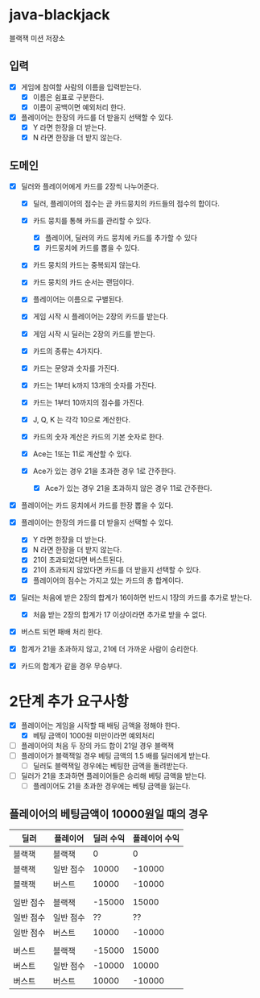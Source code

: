 # java-blackjack

블랙잭 미션 저장소

## 입력

- [x] 게임에 참여할 사람의 이름을 입력받는다.
    - [x] 이름은 쉼표로 구분한다.
    - [x] 이름이 공백이면 예외처리 한다.
- [x] 플레이어는 한장의 카드를 더 받을지 선택할 수 있다.
    - [x] Y 라면 한장을 더 받는다.
    - [x] N 라면 한장을 더 받지 않는다.

## 도메인

- [x] 딜러와 플레이어에게 카드를 2장씩 나누어준다.
    - [x] 딜러, 플레이어의 점수는 곧 카드뭉치의 카드들의 점수의 합이다.
    - [x] 카드 뭉치를 통해 카드를 관리할 수 있다.
        - [x] 플레이어, 딜러의 카드 뭉치에 카드를 추가할 수 있다
        - [x] 카드뭉치에 카드를 뽑을 수 있다.
    - [x] 카드 뭉치의 카드는 중복되지 않는다.
    - [x] 카드 뭉치의 카드 순서는 랜덤이다.
    - [x] 플레이어는 이름으로 구별된다.
    - [x] 게임 시작 시 플레이어는 2장의 카드를 받는다.
    - [x] 게임 시작 시 딜러는 2장의 카드를 받는다.

    - [x] 카드의 종류는 4가지다.
    - [x] 카드는 문양과 숫자를 가진다.
    - [x] 카드는 1부터 k까지 13개의 숫자를 가진다.
    - [x] 카드는 1부터 10까지의 점수를 가진다.
    - [x] J, Q, K 는 각각 10으로 계산한다.
    - [x] 카드의 숫자 계산은 카드의 기본 숫자로 한다.
    - [x] Ace는 1또는 11로 계산할 수 있다.
    - [x] Ace가 있는 경우 21을 초과한 경우 1로 간주한다.
        - [x] Ace가 있는 경우 21을 초과하지 않은 경우 11로 간주한다.

- [x] 플레이어는 카드 뭉치에서 카드를 한장 뽑을 수 있다.
- [x] 플레이어는 한장의 카드를 더 받을지 선택할 수 있다.
    - [x] Y 라면 한장을 더 받는다.
    - [x] N 라면 한장을 더 받지 않는다.
    - [x] 21이 초과되었다면 버스트된다.
    - [x] 21이 초과되지 않았다면 카드를 더 받을지 선택할 수 있다.
    - [x] 플레이어의 점수는 가지고 있는 카드의 총 합계이다.

- [x] 딜러는 처음에 받은 2장의 합계가 16이하면 반드시 1장의 카드를 추가로 받는다.
    - [x] 처음 받는 2장의 합계가 17 이상이라면 추가로 받을 수 없다.

- [x] 버스트 되면 패배 처리 한다.

- [x] 합계가 21을 초과하지 않고, 21에 더 가까운 사람이 승리한다.

- [x] 카드의 합계가 같을 경우 무승부다.

# 2단계 추가 요구사항

- [x] 플레이어는 게임을 시작할 때 배팅 금액을 정해야 한다.
    - [x] 베팅 금액이 1000원 미만이라면 예외처리
- [ ] 플레이어의 처음 두 장의 카드 합이 21일 경우 블랙잭
- [ ] 플레이어가 블랙잭일 경우 베팅 금액의 1.5 배를 딜러에게 받는다.
    - [ ] 딜러도 블랙잭일 경우에는 베팅한 금액을 돌려받는다.
- [ ] 딜러가 21을 초과하면 플레이어들은 승리해 베팅 금액을 받는다.
    - [ ] 플레이어도 21을 초과한 경우에는 베팅 금액을 잃는다.

## 플레이어의 베팅금액이 10000원일 때의 경우

| 딜러    | 플레이어  | 딜러 수익  | 플레이어 수익 |
|-------|-------|--------|---------|
| 블랙잭   | 블랙잭   | 0      | 0       |
| 블랙잭   | 일반 점수 | 10000  | -10000  |
| 블랙잭   | 버스트   | 10000  | -10000  |
|       |       |        |         |
| 일반 점수 | 블랙잭   | -15000 | 15000   |
| 일반 점수 | 일반 점수 | ??     | ??      |
| 일반 점수 | 버스트   | 10000  | -10000  |
|       |       |        |         |
| 버스트   | 블랙잭   | -15000 | 15000   |
| 버스트   | 일반 점수 | -10000 | 10000   |
| 버스트   | 버스트   | 10000  | -10000  |
